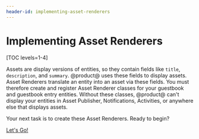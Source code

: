 ```yaml
---
header-id: implementing-asset-renderers
---
```


# Implementing Asset Renderers

[TOC levels=1-4]

Assets are display versions of entities, so they contain fields like `title`,
`description`, and `summary`. @product@ uses these fields to display assets. 
Asset Renderers translate an entity into an asset via these fields. You must
therefore create and register Asset Renderer classes for your guestbook and
guestbook entry entities. Without these classes, @product@ can't display your
entities in Asset Publisher, Notifications, Activities, or anywhere else that
displays assets. 

Your next task is to create these Asset Renderers. Ready to begin? 

<a class="go-link btn btn-primary" href="/docs/7-2/tutorials/-/knowledge_base/t/implementing-a-guestbook-asset-renderer">Let's Go!<span class="icon-circle-arrow-right"></span></a>
